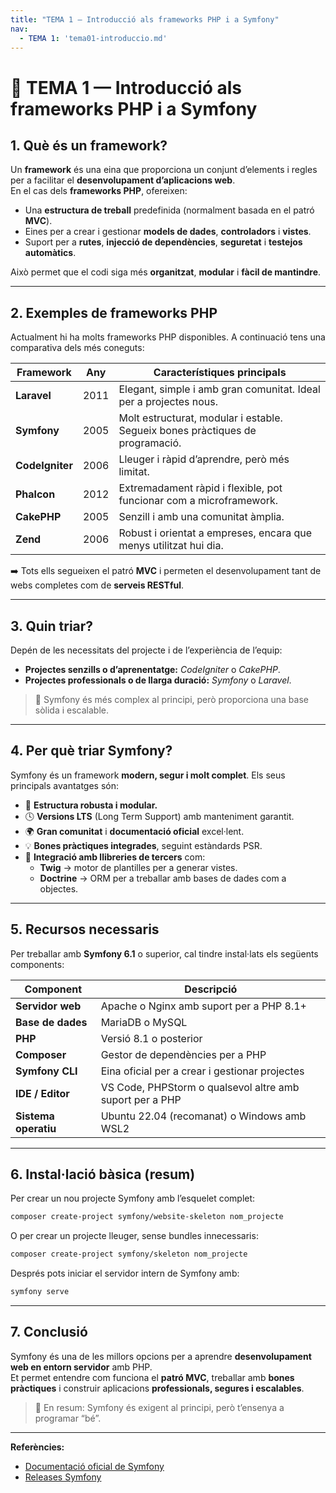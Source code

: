 ```yaml
---
title: "TEMA 1 — Introducció als frameworks PHP i a Symfony"
nav:
  - TEMA 1: 'tema01-introduccio.md'
---
```


# 🧩 TEMA 1 — Introducció als frameworks PHP i a Symfony

## 1. Què és un framework?

Un **framework** és una eina que proporciona un conjunt d’elements i regles per a facilitar el **desenvolupament d’aplicacions web**.  
En el cas dels **frameworks PHP**, ofereixen:

- Una **estructura de treball** predefinida (normalment basada en el patró **MVC**).  
- Eines per a crear i gestionar **models de dades**, **controladors** i **vistes**.  
- Suport per a **rutes**, **injecció de dependències**, **seguretat** i **testejos automàtics**.  

Això permet que el codi siga més **organitzat**, **modular** i **fàcil de mantindre**.

---

## 2. Exemples de frameworks PHP

Actualment hi ha molts frameworks PHP disponibles. A continuació tens una comparativa dels més coneguts:

| Framework | Any | Característiques principals |
|------------|-----|-----------------------------|
| **Laravel** | 2011 | Elegant, simple i amb gran comunitat. Ideal per a projectes nous. |
| **Symfony** | 2005 | Molt estructurat, modular i estable. Segueix bones pràctiques de programació. |
| **CodeIgniter** | 2006 | Lleuger i ràpid d’aprendre, però més limitat. |
| **Phalcon** | 2012 | Extremadament ràpid i flexible, pot funcionar com a microframework. |
| **CakePHP** | 2005 | Senzill i amb una comunitat àmplia. |
| **Zend** | 2006 | Robust i orientat a empreses, encara que menys utilitzat hui dia. |

➡️ Tots ells segueixen el patró **MVC** i permeten el desenvolupament tant de webs completes com de **serveis RESTful**.

---

## 3. Quin triar?

Depén de les necessitats del projecte i de l’experiència de l’equip:

- **Projectes senzills o d’aprenentatge:** *CodeIgniter* o *CakePHP*.  
- **Projectes professionals o de llarga duració:** *Symfony* o *Laravel*.  

> 🧠 Symfony és més complex al principi, però proporciona una base sòlida i escalable.

---

## 4. Per què triar Symfony?

Symfony és un framework **modern, segur i molt complet**. Els seus principals avantatges són:

- 🧱 **Estructura robusta i modular.**  
- 🕓 **Versions LTS** (Long Term Support) amb manteniment garantit.  
- 🌍 **Gran comunitat** i **documentació oficial** excel·lent.  
- 💡 **Bones pràctiques integrades**, seguint estàndards PSR.  
- 🔌 **Integració amb llibreries de tercers** com:
    - **Twig** → motor de plantilles per a generar vistes.
    - **Doctrine** → ORM per a treballar amb bases de dades com a objectes.

---

## 5. Recursos necessaris

Per treballar amb **Symfony 6.1** o superior, cal tindre instal·lats els següents components:

| Component | Descripció |
|------------|-------------|
| **Servidor web** | Apache o Nginx amb suport per a PHP 8.1+ |
| **Base de dades** | MariaDB o MySQL |
| **PHP** | Versió 8.1 o posterior |
| **Composer** | Gestor de dependències per a PHP |
| **Symfony CLI** | Eina oficial per a crear i gestionar projectes |
| **IDE / Editor** | VS Code, PHPStorm o qualsevol altre amb suport per a PHP |
| **Sistema operatiu** | Ubuntu 22.04 (recomanat) o Windows amb WSL2 |

---

## 6. Instal·lació bàsica (resum)

Per crear un nou projecte Symfony amb l’esquelet complet:

```bash
composer create-project symfony/website-skeleton nom_projecte
```

O per crear un projecte lleuger, sense bundles innecessaris:

```bash
composer create-project symfony/skeleton nom_projecte
```

Després pots iniciar el servidor intern de Symfony amb:

```bash
symfony serve
```

---

## 7. Conclusió

Symfony és una de les millors opcions per a aprendre **desenvolupament web en entorn servidor** amb PHP.  
Et permet entendre com funciona el **patró MVC**, treballar amb **bones pràctiques** i construir aplicacions **professionals, segures i escalables**.

> 💬 En resum: Symfony és exigent al principi, però t’ensenya a programar “bé”.

---

**Referències:**
- [Documentació oficial de Symfony](https://symfony.com/doc/current/index.html)
- [Releases Symfony](https://symfony.com/releases)

